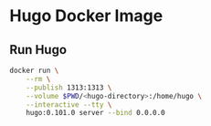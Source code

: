 # Hugo Docker Image

## Run Hugo

```sh
docker run \
    --rm \
    --publish 1313:1313 \
    --volume $PWD/<hugo-directory>:/home/hugo \
    --interactive --tty \
    hugo:0.101.0 server --bind 0.0.0.0
```

